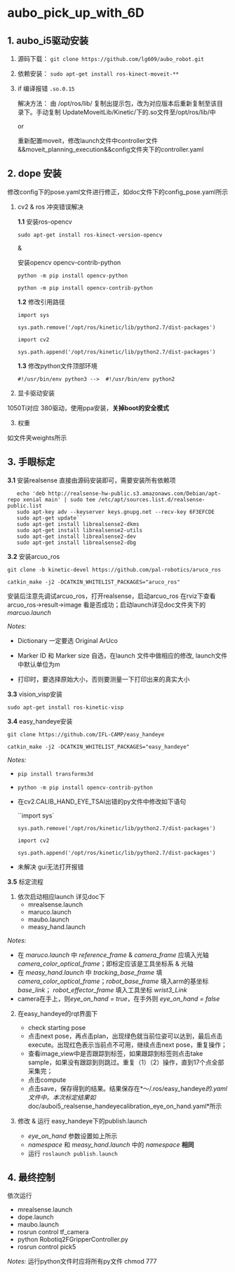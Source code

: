 # aubo_pick_up_with_6D
## 1. aubo_i5驱动安装

1. 源码下载：
   ``git clone https://github.com/lg609/aubo_robot.git``
   
2. 依赖安装：
   ``sudo apt-get install ros-kinect-moveit-**``
   
3. if 编译报错
   ``.so.0.15``
   
   解决方法：
		由 /opt/ros/lib/ 复制出提示包，改为对应版本后重新复制至该目录下。手动复制 UpdateMoveitLib/Kinetic/下的.so文件至/opt/ros/lib/中
	
	or
	
	重新配置moveit，修改launch文件中controller文件&&moveit_planning_execution&&config文件夹下的controller.yaml

## 2. dope 安装

修改config下的pose.yaml文件进行修正，如doc文件下的config_pose.yaml所示

1. cv2 & ros 冲突错误解决
	
   **1.1**  安装ros-opencv
	
	``sudo apt-get install ros-kinect-version-opencv``
	
	&
	
	安装opencv opencv-contrib-python
	
	``python -m pip install opencv-python``
	
	``python -m pip install opencv-contrib-python``
	
	
	
	**1.2** 修改引用路径
	
	``import sys``
	
	``sys.path.remove('/opt/ros/kinetic/lib/python2.7/dist-packages')``
	
	``import cv2``
	
	``sys.path.append('/opt/ros/kinetic/lib/python2.7/dist-packages')``
	
	
	
	**1.3** 修改python文件顶部环境
	
	``#!/usr/bin/env python3 -->  #!/usr/bin/env python2``
	
	
	
2. 显卡驱动安装

  1050Ti对应 380驱动，使用ppa安装，**关掉boot的安全模式**

  

3. 权重

  如文件夹weights所示
## 3. 手眼标定

**3.1** 安装realsense
	直接由源码安装即可，需要安装所有依赖项

```
   echo 'deb http://realsense-hw-public.s3.amazonaws.com/Debian/apt-repo xenial main' | sudo tee /etc/apt/sources.list.d/realsense-public.list
   sudo apt-key adv --keyserver keys.gnupg.net --recv-key 6F3EFCDE
   sudo apt-get update``
   sudo apt-get install librealsense2-dkms
   sudo apt-get install librealsense2-utils
   sudo apt-get install librealsense2-dev
   sudo apt-get install librealsense2-dbg
```

**3.2** 安装arcuo_ros

``git clone -b kinetic-devel https://github.com/pal-robotics/aruco_ros``

``catkin_make -j2 -DCATKIN_WHITELIST_PACKAGES="aruco_ros"``

安装后注意先调试arcuo_ros，打开realsense，启动arcuo_ros 在rviz下查看arcuo_ros->result->image 看是否成功；启动launch详见doc文件夹下的*marcuo.launch*

*Notes:* 

   - Dictionary 一定要选 Original ArUco

   - Marker ID 和 Marker size 自选，在launch 文件中做相应的修改, launch文件中默认单位为m

   - 打印时，要选择原始大小，否则要测量一下打印出来的真实大小

     

**3.3** vision_visp安装

   ``sudo apt-get install ros-kinetic-visp``



**3.4** easy_handeye安装

``git clone https://github.com/IFL-CAMP/easy_handeye``

``catkin_make -j2 -DCATKIN_WHITELIST_PACKAGES="easy_handeye"``

*Notes:*

- ``pip install transforms3d``

- ``python -m pip install opencv-contrib-python``

- 在cv2.CALIB_HAND_EYE_TSAI出错的py文件中修改如下语句
	
  ``import sys` 
  
  ``sys.path.remove('/opt/ros/kinetic/lib/python2.7/dist-packages')
    ``
  
  ``import cv2
    ``
  
  ``sys.path.append('/opt/ros/kinetic/lib/python2.7/dist-packages')``
  
- 未解决 gui无法打开报错

**3.5** 标定流程

1. 依次启动相应launch 详见doc下
    - mrealsense.launch
    - maruco.launch
    - maubo.launch
    - measy_hand.launch

*Notes:* 

   - 在 *maruco.launch* 中 *reference_frame* & *camera_frame* 应填入光轴 *camera_color_optical_frame*；即标定应该是工具坐标系 & 光轴
   - 在 *measy_hand.launch* 中 *tracking_base_frame* 填 *camera_color_optical_frame*；*robot_base_frame* 填入arm的基坐标 *base_link*；
        *robot_effector_frame* 填入工具坐标 *wrist3_Link*
   - camera在手上，则*eye_on_hand = true*，在手外则 *eye_on_hand = false* 	

2. 在easy_handeye的rqt界面下
	- check starting pose
	- 点击next pose，再点击plan，出现绿色就当前位姿可以达到，最后点击execute。出现红色表示当前点不可用，继续点击next pose，重复操作；
	- 查看image_view中是否跟踪到标签，如果跟踪到标签则点击take sample，如果没有跟踪到则跳过。重复（1）（2）操作，直到17个点全部采集完；
	- 点击compute
	- 点击save，保存得到的结果。结果保存在*～/.ros/easy_handeye*的.yaml文件中。本次标定结果如*doc/auboi5_realsense_handeyecalibration_eye_on_hand.yaml*所示

3. 修改 & 运行 easy_handeye下的publish.launch
	- *eye_on_hand* 参数设置如上所示
	- *namespace* 和 *measy_hand.launch* 中的 *namespace* **相同**
	- 运行 ``roslaunch publish.launch``

## 4. 最终控制
依次运行
- mrealsense.launch
- dope.launch
- maubo.launch
- rosrun control tf_camera
- python Robotiq2FGripperController.py
- rosrun control pick5

*Notes:* 运行python文件时应将所有py文件 chmod 777


